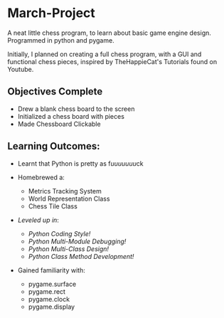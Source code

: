 # March-Project

A neat little chess program, to learn about basic game engine design. Programmed in python and pygame.

Initially, I planned on creating a full chess program, with a GUI and functional chess pieces, inspired by TheHappieCat's Tutorials found on Youtube.

## Objectives Complete ##
 * Drew a blank chess board to the screen
 * Initialized a chess board with pieces
 * Made Chessboard Clickable
 
## Learning Outcomes: ##
 * Learnt that Python is pretty as f*uuuuuuu*ck
 
 * Homebrewed a:
    * Metrics Tracking System
    * World Representation Class
    * Chess Tile Class
 
 * *Leveled up in*:
    * *Python Coding Style!*
    * *Python Multi-Module Debugging!*
    * *Python Multi-Class Design!*
    * *Python Class Method Development!*
 
 * Gained familiarity with:
    * pygame.surface
    * pygame.rect
    * pygame.clock
    * pygame.display
 
 
